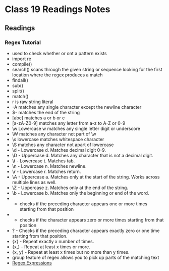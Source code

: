 # Class 19 Readings Notes

## Readings

### Regex Tutorial

- used to check whether or ont a pattern exists
- import re
- compile()
- search() scans through the given string or sequence looking for the first location where the regex produces a match
- findall()
- sub()
- split()
- match()
- r is raw string literal
- -A matches any single character except the newline character
- $- matches the end of the string
- [abc] matches a or b or c
- [a-zA-Z0-9] matches any letter from a-z to A-Z or 0-9
- \w Lowercase w matches any single letter digit or underscore
- \W matches any character not part of \w
- \s lowercase matches whitespace character
- \S matches any character not apart of lowercase
- \d - Lowercase d. Matches decimal digit 0-9.
- \D - Uppercase d. Matches any character that is not a decimal digit.
- \t - Lowercase t. Matches tab.
- \n - Lowercase n. Matches newline.
- \r - Lowercase r. Matches return.
- \A - Uppercase a. Matches only at the start of the string. Works across multiple lines as well.
- \Z - Uppercase z. Matches only at the end of the string.
- \b - Lowercase b. Matches only the beginning or end of the word.
- + checks if the preceding character appears one or more times starting from that position
- * checks if the character appears zero or more times starting from that position
- ? - Checks if the preceding character appears exactly zero or one time starting from that position.
- {x} - Repeat exactly x number of times.
- {x,} - Repeat at least x times or more.
- {x, y} - Repeat at least x times but no more than y times.
- group feature of regex allows you to pick up parts of the matching text
- [Regex Expressions](https://docs.python.org/3/library/re.html#re-syntax)
